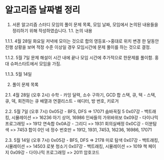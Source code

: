 알고리즘 날짜별 정리
======================
1. 서론
알고리즘 스터디 모임의 풀이 문제 목록, 모임 날짜, 모임에서 논의된 내용들을 정리하기 위해 작성하였습니다.
1.1. 논의 내용

1.1.1. 4월 28일 
화요일 저녁에 모이는 것으로 합의
영등포->홍대로 위치 변경
한 달동안 진행 상황을 보며 적정 수준 이상일 경우 모임시간에 문제 풀이를 하는 것으로 결정.

1.1.2. 5월 7일
문제 해설이 시간 내에 끝나 모임 시간에 추가적으로 한문제를 풀이함.
홍대 슈퍼스타트에서 모임을 가짐.

1.1.3. 5월 14일

2. 풀이 문제 목록

2.1. 4월 28일 (오후 2시)
수학 - 카잉 달력, 소수 구하기, GCD 합
스택, 큐, 텍 - 스텍, 큐, 덱, 회전하는 큐
배열과 연결리스트 - 에디터, 방 번호, 키로거

2.2. 5월 7일 (오후 7시)
0x05강 - BFS, DFS => 17071 숨바꼭질 5
0x07강 - 백트래킹, 시뮬레이션 => 16236 아기 상어, 16986 인싸들의 가위바위보
0x09강 - 다이나믹 프로그래밍 => 1912 연속합
0x0A강 - 그리디 => 1931 회의실배정
0x0C강 - 이분탐색 => 7453 합이 0인 네 정수
번호만 = 1912, 1931, 7453, 16236, 16986, 17071

2.3. 5월 14일 (오후 7시)
0x05강 - BFS, DFS => 2178 미로 탐색 
0x07강 - 백트래킹, 시뮬레이션 => 14503 로봇 청소기
0x07강 - 백트래킹, 시뮬레이션 => 1019 책 페이지
0x09강 - 다이나믹 프로그래밍 => 2011 암호코드


